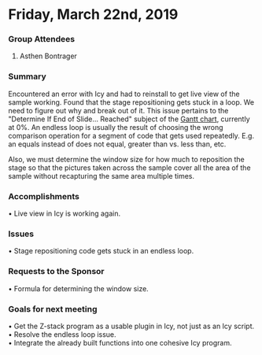 # Friday, March 22nd, 2019

### Group Attendees
1. Asthen Bontrager


### Summary
Encountered an error with Icy and had to reinstall to get live view of the sample working. Found that the stage
repositioning gets stuck in a loop. We need to figure out why and break out of it. This issue pertains to the
"Determine If End of Slide... Reached" subject of the [Gantt chart](https://prod.teamgantt.com/gantt/schedule/?ids=1432769&public_keys=M1SEDd8Q6NcE&zoom=d100&font_size=12&estimated_hours=0&assigned_resources=1&percent_complete=1&documents=0&comments=1&col_width=355&hide_header_tabs=0&menu_view=1&resource_filter=1&name_in_bar=0&name_next_to_bar=1&resource_names=1#user=&company=&custom=&date_filter=&hide_completed=false&color_filter=), currently at 0%. An endless loop is usually the result of choosing the wrong
comparison operation for a segment of code that gets used repeatedly. E.g. an equals instead of does not equal, greater than vs. less than, etc.

Also, we must determine the window size for how much to reposition the stage so that the pictures taken across the sample cover all the area of the sample without recapturing the same area multiple times.


### Accomplishments
• Live view in Icy is working again.


### Issues
• Stage repositioning code gets stuck in an endless loop. 

### Requests to the Sponsor
• Formula for determining the window size.

### Goals for next meeting
• Get the Z-stack program as a usable plugin in Icy, not just as an Icy script. \
• Resolve the endless loop issue. \
• Integrate the already built functions into one cohesive Icy program.
